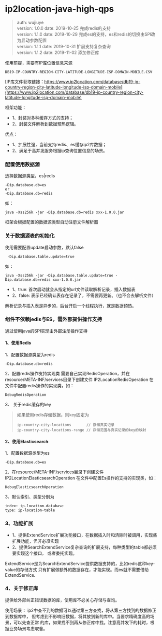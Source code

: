 # ip2location-java-high-qps

> auth:     wujiuye \
> version:  1.0.0  date: 2019-10-25 完成redis的支持\
> version:  1.1.0  date: 2019-10-29 完成es的支持，es和redis的切换由SPI改为启动参数配置\
> version:  1.1.1  date: 2019-10-31 扩展支持复杂查询 \
> version:  1.1.2  date: 2019-11-02 添加修正库

使用前提，需要有IP库位置信息来源
```shell script
DB19-IP-COUNTRY-REGION-CITY-LATITUDE-LONGITUDE-ISP-DOMAIN-MOBILE.CSV
```
[IP库文件获取链接：https://www.ip2location.com/database/db19-ip-country-region-city-latitude-longitude-isp-domain-mobile](https://www.ip2location.com/database/db19-ip-country-region-city-latitude-longitude-isp-domain-mobile)

框架功能：
* 1、封装对多种缓存方式的支持；
* 2、封装文件解析到数据预热逻辑。

优点：
* 1、扩展性强，当前支持redis、es缓存ip2库数据；
* 2、满足于高并发服务根据ip查询位置信息的场景。

### 配置使用数据源

选择数据源类型，es|redis
```text
-Dip.database.db=es
or
-Dip.database.db=redis     
```
如：
```text
java -Xss256k -jar -Dip.database.db=redis xxx-1.0.0.jar
```
框架会根据配置的数据源类型自动注册文件解析器

### 关于数据源表的初始化

使用需要配置update启动参数，默认false
```text
 -Dip.database.table.update=true
```
如：
```text
java -Xss256k -jar -Dip.database.table.update=true -Dip.database.db=redis xxx-1.0.0.jar
```

* 1、true: 首次启动就会从指定的url文件读取解析记录，插入数据表
* 2、false: 表示已经确认表存在记录了，不需要再更新。（也不会去解析文件）

解析记录与插入表是异步的，后台开启一个线程执行，就是数据预热。

### 组件不依赖jedis与ES，需外部提供操作支持

通过使用java的SPI实现由外部注册操作支持

#### 1、使用Redis

1、配置数据源类型为redis
```text
-Dip.database.db=redis
```

2、配置redis操作支持实现类
需要自己实现RedisOperation，并在resource/META-INF/services目录下创建文件
IP2LocationRedisOperation
在文件中配置redis操作的实现类，如：
```text
DebugRedisOperation
```

3、 关于redis缓存的key
>如果使用redis存储数据，则key固定为
>```shell script
>ip-country-city-locations       // 存储真实记录
>ip-country-city-locations-range // 存储范围与真实记录的key的映射
>```

#### 2、使用Elasticsearch

1、配置数据源类型为es
```text
-Dip.database.db=es
```

2、在resource/META-INF/services目录下创建文件
IP2LocationElasticsearchOperation
在文件中配置Es操作的支持的实现类，如：
```text
DebugElasticsearchOperation
```

3、默认索引、类型分别为
```text
index: ip-location-database
type: ip-location-table
```

### 3、功能扩展

* 1、提供ExtendService扩展功能接口，在数据插入时和清除时被调用，实现些扩展功能，但非必须实现
* 2、提供SearchExtendService复杂查询的扩展支持，每种类型的table都必须要实现这个接口，
或者委托实现。

ExtendService是为SearchExtendService提供数据支持的，比如redis这种key-value的存储方式
只有扩展做额外的数据存在，才能实现。而es就不需要借助ExtendService.

### 4、关于修正库

提供给外部纠正错误数据的库，使用库不必关心存储与查询。

使用场景：
ip2中查不到的数据可以通过第三方查找，将从第三方找到的数据修正到数据库中，
但考虑到不影响旧数据，将其放到新的库中。当要求精确度高的场景，可以先查正常
的库，如果找不到再从修正库中找。注意高并发下的耗时，根据业务场景考虑取舍。

